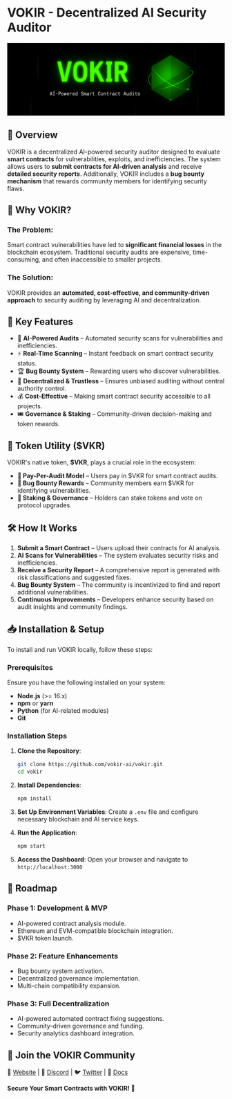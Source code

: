 # VOKIR - Decentralized AI Security Auditor
![Singulix Labs Banner](https://github.com/Singulix-Labs/VOKIR/blob/main/vokir_banner.png)


## 🔐 Overview
VOKIR is a decentralized AI-powered security auditor designed to evaluate **smart contracts** for vulnerabilities, exploits, and inefficiencies. The system allows users to **submit contracts for AI-driven analysis** and receive **detailed security reports**. Additionally, VOKIR includes a **bug bounty mechanism** that rewards community members for identifying security flaws.

## 🚀 Why VOKIR?
### The Problem:
Smart contract vulnerabilities have led to **significant financial losses** in the blockchain ecosystem. Traditional security audits are expensive, time-consuming, and often inaccessible to smaller projects.

### The Solution:
VOKIR provides an **automated, cost-effective, and community-driven approach** to security auditing by leveraging AI and decentralization.

## 🔑 Key Features
- 🤖 **AI-Powered Audits** – Automated security scans for vulnerabilities and inefficiencies.
- ⚡ **Real-Time Scanning** – Instant feedback on smart contract security status.
- 🏆 **Bug Bounty System** – Rewarding users who discover vulnerabilities.
- 🔐 **Decentralized & Trustless** – Ensures unbiased auditing without central authority control.
- 💰 **Cost-Effective** – Making smart contract security accessible to all projects.
- 🎟 **Governance & Staking** – Community-driven decision-making and token rewards.

## 💎 Token Utility ($VKR)
VOKIR's native token, **$VKR**, plays a crucial role in the ecosystem:
- **📜 Pay-Per-Audit Model** – Users pay in $VKR for smart contract audits.
- **🎯 Bug Bounty Rewards** – Community members earn $VKR for identifying vulnerabilities.
- **💸 Staking & Governance** – Holders can stake tokens and vote on protocol upgrades.

## 🛠 How It Works
1. **Submit a Smart Contract** – Users upload their contracts for AI analysis.
2. **AI Scans for Vulnerabilities** – The system evaluates security risks and inefficiencies.
3. **Receive a Security Report** – A comprehensive report is generated with risk classifications and suggested fixes.
4. **Bug Bounty System** – The community is incentivized to find and report additional vulnerabilities.
5. **Continuous Improvements** – Developers enhance security based on audit insights and community findings.

## 📥 Installation & Setup
To install and run VOKIR locally, follow these steps:

### Prerequisites
Ensure you have the following installed on your system:
- **Node.js** (>= 16.x)
- **npm** or **yarn**
- **Python** (for AI-related modules)
- **Git**

### Installation Steps
1. **Clone the Repository**:
   ```sh
   git clone https://github.com/vokir-ai/vokir.git
   cd vokir
   ```
2. **Install Dependencies**:
   ```sh
   npm install
   ```
3. **Set Up Environment Variables**:
   Create a `.env` file and configure necessary blockchain and AI service keys.

4. **Run the Application**:
   ```sh
   npm start
   ```

5. **Access the Dashboard**:
   Open your browser and navigate to `http://localhost:3000`

## 📅 Roadmap
### **Phase 1: Development & MVP**
- AI-powered contract analysis module.
- Ethereum and EVM-compatible blockchain integration.
- $VKR token launch.

### **Phase 2: Feature Enhancements**
- Bug bounty system activation.
- Decentralized governance implementation.
- Multi-chain compatibility expansion.

### **Phase 3: Full Decentralization**
- AI-powered automated contract fixing suggestions.
- Community-driven governance and funding.
- Security analytics dashboard integration.

## 📢 Join the VOKIR Community
🔗 [Website](#) | 💬 [Discord](#) | 🐦 [Twitter](#) | 📄 [Docs](#)

**Secure Your Smart Contracts with VOKIR! 🚀**
